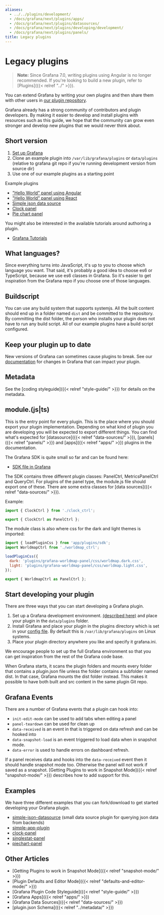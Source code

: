```yaml
---
aliases:
  - ../../plugins/development/
  - /docs/grafana/next/plugins/apps/
  - /docs/grafana/next/plugins/datasources/
  - /docs/grafana/next/plugins/developing/development/
  - /docs/grafana/next/plugins/panels/
title: Legacy plugins
---
```


# Legacy plugins

> **Note:** Since Grafana 7.0, writing plugins using Angular is no longer recommended. If you're looking to build a new plugin, refer to [Plugins]({{< relref "../" >}}).

You can extend Grafana by writing your own plugins and then share them with other users in [our plugin repository](https://grafana.com/plugins).

Grafana already has a strong community of contributors and plugin developers. By making it easier to develop and install plugins with resources such as this guide, we hope that the community can grow even stronger and develop new plugins that we would never think about.

## Short version

1. [Set up Grafana](https://github.com/grafana/grafana/blob/main/contribute/developer-guide.md)
1. Clone an example plugin into `/var/lib/grafana/plugins` or `data/plugins` (relative to grafana git repo if you're running development version from source dir)
1. Use one of our example plugins as a starting point

Example plugins

- ["Hello World" panel using Angular](https://github.com/grafana/simple-angular-panel)
- ["Hello World" panel using React](https://github.com/grafana/simple-react-panel)
- [Simple json data source](https://github.com/grafana/simple-json-datasource)
- [Clock panel](https://github.com/grafana/clock-panel)
- [Pie chart panel](https://github.com/grafana/piechart-panel)

You might also be interested in the available tutorials around authoring a plugin.

- [Grafana Tutorials](https://grafana.com/tutorials/)

## What languages?

Since everything turns into JavaScript, it's up to you to choose which language you want. That said, it's probably a good idea to choose es6 or TypeScript, because we use es6 classes in Grafana. So it's easier to get inspiration from the Grafana repo if you choose one of those languages.

## Buildscript

You can use any build system that supports systemjs. All the built content should end up in a folder named `dist` and be committed to the repository. By committing the dist folder, the person who installs your plugin does not have to run any build script. All of our example plugins have a build script configured.

## Keep your plugin up to date

New versions of Grafana can sometimes cause plugins to break. See our [documentation](https://grafana.com/docs/grafana/latest/developers/plugins/migration-guide/) for changes in
Grafana that can impact your plugin.

## Metadata

See the [coding styleguide]({{< relref "style-guide/" >}}) for details on the metadata.

## module.(js|ts)

This is the entry point for every plugin. This is the place where you should export
your plugin implementation. Depending on what kind of plugin you are developing you
will be expected to export different things. You can find what's expected for [datasource]({{< relref "data-sources/" >}}), [panels]({{< relref "panels/" >}})
and [apps]({{< relref "apps/" >}}) plugins in the documentation.

The Grafana SDK is quite small so far and can be found here:

- [SDK file in Grafana](https://github.com/grafana/grafana/blob/main/public/app/plugins/sdk.ts)

The SDK contains three different plugin classes: PanelCtrl, MetricsPanelCtrl and QueryCtrl. For plugins of the panel type, the module.js file should export one of these. There are some extra classes for [data sources]({{< relref "data-sources/" >}}).

Example:

```javascript
import { ClockCtrl } from './clock_ctrl';

export { ClockCtrl as PanelCtrl };
```

The module class is also where css for the dark and light themes is imported:

```javascript
import { loadPluginCss } from 'app/plugins/sdk';
import WorldmapCtrl from './worldmap_ctrl';

loadPluginCss({
  dark: 'plugins/grafana-worldmap-panel/css/worldmap.dark.css',
  light: 'plugins/grafana-worldmap-panel/css/worldmap.light.css',
});

export { WorldmapCtrl as PanelCtrl };
```

## Start developing your plugin

There are three ways that you can start developing a Grafana plugin.

1. Set up a Grafana development environment. [(described here)](https://github.com/grafana/grafana/blob/main/contribute/developer-guide.md) and place your plugin in the `data/plugins` folder.
1. Install Grafana and place your plugin in the plugins directory which is set in your [config file](/administration/configuration). By default this is `/var/lib/grafana/plugins` on Linux systems.
1. Place your plugin directory anywhere you like and specify it grafana.ini.

We encourage people to set up the full Grafana environment so that you can get inspiration from the rest of the Grafana code base.

When Grafana starts, it scans the plugin folders and mounts every folder that contains a plugin.json file unless
the folder contains a subfolder named dist. In that case, Grafana mounts the dist folder instead.
This makes it possible to have both built and src content in the same plugin Git repo.

## Grafana Events

There are a number of Grafana events that a plugin can hook into:

- `init-edit-mode` can be used to add tabs when editing a panel
- `panel-teardown` can be used for clean up
- `data-received` is an event in that is triggered on data refresh and can be hooked into
- `data-snapshot-load` is an event triggered to load data when in snapshot mode.
- `data-error` is used to handle errors on dashboard refresh.

If a panel receives data and hooks into the `data-received` event then it should handle snapshot mode too. Otherwise the panel will not work if saved as a snapshot. [Getting Plugins to work in Snapshot Mode]({{< relref "snapshot-mode/" >}}) describes how to add support for this.

## Examples

We have three different examples that you can fork/download to get started developing your Grafana plugin.

- [simple-json-datasource](https://github.com/grafana/simple-json-datasource) (small data source plugin for querying json data from backends)
- [simple-app-plugin](https://github.com/grafana/simple-app-plugin)
- [clock-panel](https://github.com/grafana/clock-panel)
- [singlestat-panel](https://github.com/grafana/grafana/tree/main/public/app/plugins/panel/singlestat)
- [piechart-panel](https://github.com/grafana/piechart-panel)

## Other Articles

- [Getting Plugins to work in Snapshot Mode]({{< relref "snapshot-mode/" >}})
- [Plugin Defaults and Editor Mode]({{< relref "defaults-and-editor-mode/" >}})
- [Grafana Plugin Code Styleguide]({{< relref "style-guide/" >}})
- [Grafana Apps]({{< relref "apps/" >}})
- [Grafana Data Sources]({{< relref "data-sources/" >}})
- [plugin.json Schema]({{< relref "../metadata/" >}})
